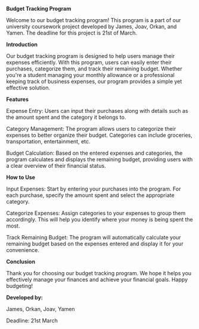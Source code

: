 __Budget Tracking Program__


Welcome to our budget tracking program! This program is a part of our university coursework project developed by James, Joav, Orkan, and Yamen. The deadline for this project is 21st of March.

__Introduction__

Our budget tracking program is designed to help users manage their expenses efficiently. With this program, users can easily enter their purchases, categorize them, and track their remaining budget. Whether you're a student managing your monthly allowance or a professional keeping track of business expenses, our program provides a simple yet effective solution.

__Features__

Expense Entry: Users can input their purchases along with details such as the amount spent and the category it belongs to.

Category Management: The program allows users to categorize their expenses to better organize their budget. Categories can include groceries, transportation, entertainment, etc.

Budget Calculation: Based on the entered expenses and categories, the program calculates and displays the remaining budget, providing users with a clear overview of their financial status.

__How to Use__

Input Expenses: Start by entering your purchases into the program. For each purchase, specify the amount spent and select the appropriate category.

Categorize Expenses: Assign categories to your expenses to group them accordingly. This will help you identify where your money is being spent the most.

Track Remaining Budget: The program will automatically calculate your remaining budget based on the expenses entered and display it for your convenience.

__Conclusion__

Thank you for choosing our budget tracking program. We hope it helps you effectively manage your finances and achieve your financial goals. Happy budgeting!

__Developed by:__

James,
Orkan,
Joav,
Yamen

Deadline: 21st March
